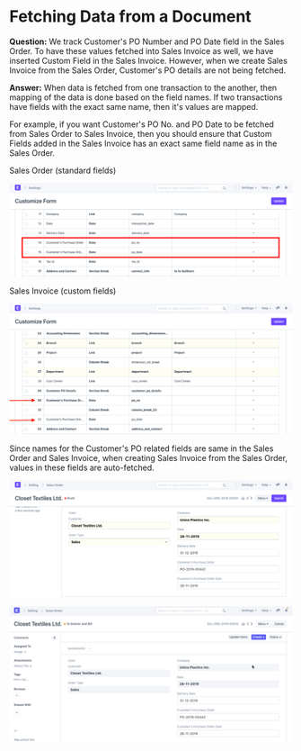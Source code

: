 
# Fetching Data from a Document


**Question:** We track Customer's PO Number and PO Date field in the Sales Order. To have these values fetched into Sales Invoice as well, we have inserted Custom Field in the Sales Invoice. However, when we create Sales Invoice from the Sales Order, Customer's PO details are not being fetched.


**Answer:** When data is fetched from one transaction to the another, then mapping of the data is done based on the field names. If two transactions have fields with the exact same name, then it's values are mapped.


For example, if you want Customer's PO No. and PO Date to be fetched from Sales Order to Sales Invoice, then you should ensure that Custom Fields added in the Sales Invoice has an exact same field name as in the Sales Order.


Sales Order (standard fields)


![Standard fields in Sales Order](/files/customize-fetch-data-1.png)


Sales Invoice (custom fields)


![Custom Field in Sales Invoice](/files/customize-fetch-data-2.png)


Since names for the Customer's PO related fields are same in the Sales Order and Sales Invoice, when creating Sales Invoice from the Sales Order, values in these fields are auto-fetched.


![Values fetching from Sales Order to Sales Invoice](/files/customize-fetch-data-3.png)


![Values fetching from Sales Order to Sales Invoice](/files/customize-fetching-data.gif)


